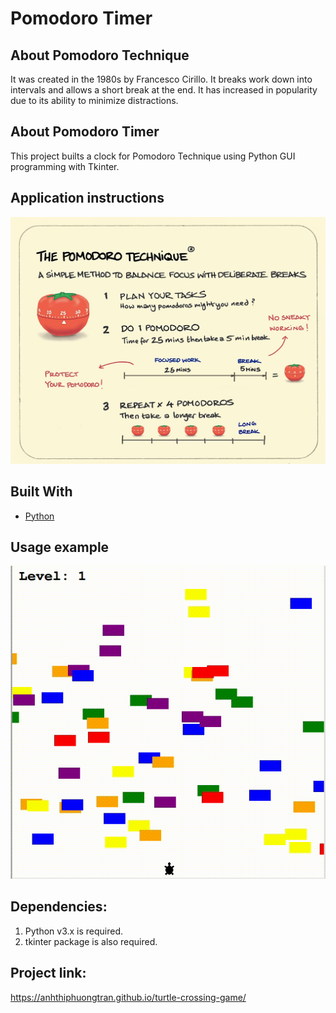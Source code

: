 # Pomodoro Timer
 

## About Pomodoro Technique
It was created in the 1980s by Francesco Cirillo. It breaks work down into intervals and allows a short break at the end. It has increased in popularity due to its ability to minimize distractions.

## About Pomodoro Timer
This project builts a clock for Pomodoro Technique using Python GUI programming with Tkinter. 

## Application instructions
![instruction](https://raw.githubusercontent.com/anhthiphuongtran/pomodoro-timer/main/pomodoro-technique.png)

## Built With

* [Python](https://www.python.org/downloads/)

## Usage example
![usage_example](https://raw.githubusercontent.com/anhthiphuongtran/turtle-crossing-game/main/play_screen.gif)


## Dependencies:

1. Python v3.x is required.
2. tkinter package is also required.


## Project link:

https://anhthiphuongtran.github.io/turtle-crossing-game/
